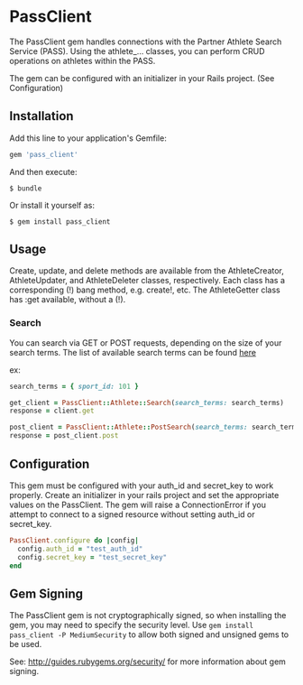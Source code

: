 # PassClient

The PassClient gem handles connections with the Partner Athlete Search Service (PASS). Using the athlete_... classes, you can perform CRUD operations on athletes within the PASS.

The gem can be configured with an initializer in your Rails project. (See Configuration)

## Installation

Add this line to your application's Gemfile:

```ruby
gem 'pass_client'
```

And then execute:

    $ bundle

Or install it yourself as:

    $ gem install pass_client

## Usage

Create, update, and delete methods are available from the AthleteCreator, AthleteUpdater, and AthleteDeleter classes, respectively. Each class has a corresponding (!) bang method, e.g. create!, etc. The AthleteGetter class has :get available, without a (!).

### Search

You can search via GET or POST requests, depending on the size of your search terms.  The list of available search terms can be found [here](https://github.com/NCSAAthleticRecruiting/activity_umbrella/blob/master/apps/partner_athlete_search/Elasticsearch.md)

ex:

```ruby
search_terms = { sport_id: 101 }

get_client = PassClient::Athlete::Search(search_terms: search_terms)
response = client.get

post_client = PassClient::Athlete::PostSearch(search_terms: search_terms)
response = post_client.post
```


## Configuration

This gem must be configured with your auth_id and secret_key to work properly. Create an initializer in your rails project and set the appropriate values on the PassClient. The gem will raise a ConnectionError if you attempt to connect to a signed resource without setting auth_id or secret_key.

```ruby
PassClient.configure do |config|
  config.auth_id = "test_auth_id"
  config.secret_key = "test_secret_key"
end
```

## Gem Signing

The PassClient gem is not cryptographically signed, so when installing the gem, you may need to specify the security level.
Use `gem install pass_client -P MediumSecurity` to allow both signed and unsigned gems to be used.

See: http://guides.rubygems.org/security/ for more information about gem signing.
